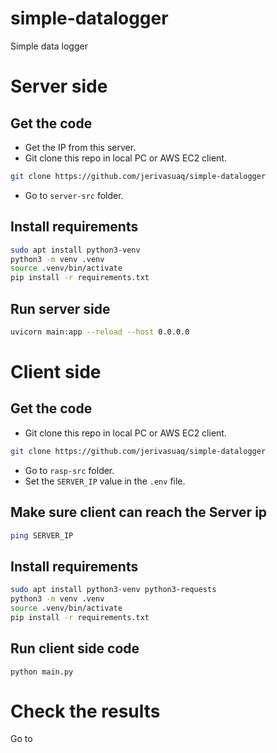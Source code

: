 # simple-datalogger
Simple data logger


# Server side


## Get the code
- Get the IP from this server.
- Git clone this repo in local PC or AWS EC2 client.

```bash
git clone https://github.com/jerivasuaq/simple-datalogger
```

- Go to `server-src` folder.

## Install requirements

``` bash
sudo apt install python3-venv
python3 -m venv .venv
source .venv/bin/activate
pip install -r requirements.txt
```

## Run server side

``` bash
uvicorn main:app --reload --host 0.0.0.0
```


# Client side


## Get the code

- Git clone this repo in local PC or AWS EC2 client.

```bash
git clone https://github.com/jerivasuaq/simple-datalogger
```

- Go to `rasp-src` folder.
- Set the `SERVER_IP` value in the `.env` file.

## Make sure client can reach the Server ip

```bash
ping SERVER_IP
```

## Install requirements

``` bash
sudo apt install python3-venv python3-requests
python3 -m venv .venv
source .venv/bin/activate
pip install -r requirements.txt
```

## Run client side code

```
python main.py
```


# Check the results

Go to 